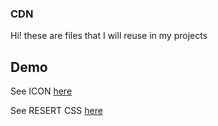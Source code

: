 ### CDN
Hi! these are files that I will reuse in my projects

## Demo

See ICON [here](https://cdn.jsdelivr.net/gh/lauratejada/cdn/check_icon.png?v=2)

See RESERT CSS [here](https://cdn.jsdelivr.net/gh/lauratejada/cdn/reset.css?v=2)